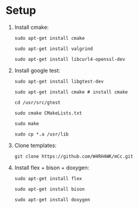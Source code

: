 # Setup

1. Install cmake:

   `sudo apt-get install cmake`

   `sudo apt-get install valgrind`

   `sudo apt-get install libcurl4-openssl-dev`
   
2. Install google test:

   `sudo apt-get install libgtest-dev`
   
   `sudo apt-get install cmake # install cmake`
   
   `cd /usr/src/gtest`
   
   `sudo cmake CMakeLists.txt`
   
   `sudo make`
   
   `sudo cp *.a /usr/lib`

3. Clone templates:

   `git clone https://github.com/W4RH4WK/mCc.git`

4. Install flex + bison + doxygen:

   `sudo apt-get install flex`
   
   `sudo apt-get install bison`
   
   `sudo apt-get install doxygen`

